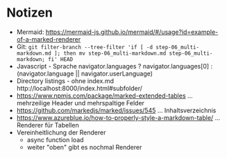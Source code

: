 Notizen
=======

- Mermaid: https://mermaid-js.github.io/mermaid/#/usage?id=example-of-a-marked-renderer
- Git: `git filter-branch --tree-filter 'if [ -d step-06_multi-markdown.md ]; then mv step-06_multi-markdown.md step-06_multi-markdown; fi' HEAD`
- Javascript - Sprache
  navigator.languages
  ? navigator.languages[0]
  : (navigator.language || navigator.userLanguage)
- Directory listings - ohne index.md
  http://localhost:8000/index.html#subfolder/
- https://www.npmjs.com/package/marked-extended-tables ... mehrzeilige Header und mehrspaltige Felder
- https://github.com/markedjs/marked/issues/545 ... Inhaltsverzeichnis
- https://www.azureblue.io/how-to-properly-style-a-markdown-table/ ... Renderer für Tabellen
- Vereinheitlichung der Renderer
  - async function load
  - weiter "oben" gibt es nochmal Renderer
